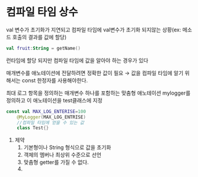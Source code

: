# 컴파일 타임 상수

val 변수가 초기화가 지연되고 컴파일 타임에 val변수가 초기화 되지않는 상황(ex: 메소드 호출의 결과를 값에 할당)

```kotlin
val fruit:String = getName()
```

런타임에 할당 되지만 컴파일 타임에 값을 알아야 하는 경우가 있다

매개변수를 애노테이션에 전달하려면 정확한 값이 필요 → 값을 컴파일 타임에 알기 위해서는 const 한정자를 사용해야한다.

최대 로그 항목을 정의하는 매개변수 하나를 포함하는 맞춤형 애노테이션 mylogger를 정의하고 이 애노테이션을 test클래스에 지정

```kotlin
const val MAX_LOG_ENTERISE=100
	@MyLogger(MAX_LOG_ENTRISE)
	//컴파일 타임에 얻을 수 있는 값
	class Test{}
```

1. 제약
    1. 기본형이나 String 형식으로 값을 초기화
    2. 객체의 멤버나 최상위 수준으로 선언
    3. 맞춤형 getter를 가질 수 없다.
    4.